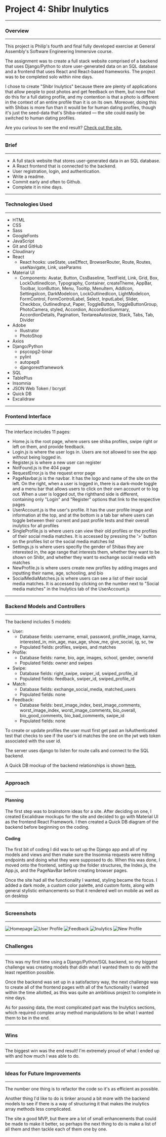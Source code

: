 # Project 4: Shibr Inulytics

---
### Overview
---
This project is Philip's fourth and final fully developed exercise at General Assembly's Software Engineering Immersive course.

The assignment was to create a full stack website comprised of a backend that uses Django/Python to store user-generated data on an SQL database and a frontend that uses React and React-based frameworks. The project was to be completed solo within nine days.

I chose to create "Shibr Inulytics" because there are plenty of applications that allow people to post photos and get feedback on them, but none that do this for a full dating profile, and my contention is that a photo is different in the context of an entire profile than it is on its own. Moreover, doing this with Shibas is more fun than it would be for human dating profiles, though it's just the seed-data that's Shiba-related — the site could easily be switched to human dating profiles.  


Are you curious to see the end result? [Check out the site.](https://shibr.herokuapp.com/) 

---
### Brief
---
* A full stack website that stores user-generated data in an SQL database.
* A React frontend that is connected to the backend.
* User registration, login, and authentication.
* Write a readme.
* Commit early and often to Github.
* Complete it in nine days.

---
### Technologies Used
---
* HTML
* CSS
* Sass
* GoogleFonts
* JavaScript
* Git and GitHub
* Cloudinary
* React
  - React hooks: useState, useEffect, BrowserRouter, Route, Routes, useNavigate, Link, useParams
* Material UI
  - Components: Avatar, Button, CssBaseline, TextField, Link, Grid, Box, LockOutlinedIcon, Typography, Container, createTheme, AppBar, Toolbar, IconButton, Menu, Tooltip, MenuItem, AddIcon, SettingsIcon, DarkModeIcon, LockOutlinedIcon, LightModeIcon, FormControl, FormControlLabel, Select, InputLabel, Slider, Checkbox, OutlinedInput, Paper, ToggleButton, ToggleButtonGroup, PhotoCamera, styled, Accordion, AccordionSummary, AccordionDetails, Pagination, TextareaAutosize, Stack, Tabs, Tab, Divider
* Adobe
  - Illustrator
  - PhotoShop
* Axios
* Django/Python
  - psycopg2-binar
  - pylint
  - autopep8
  - djangorestframework
* SQL
* TablePlus
* Insomnia
* JSON Web Token / bcrypt
* Quick DB
* Excalidraw


---
### Frontend Interface
---
The interface includes 11 pages:
* Home.js is the root page, where users see shiba profiles, swipe right or left on them, and provide feedback.
* Login.js is where the user logs in. Users are not allowed to see the app without being logged in.
* Register.js is where a new user can register
* NotFound.js is the 404 page
* RequestError.js is the request error page
* PageNavbar.js is the navbar. It has the logo and name of the site on the left. On the right, when a user is logged in, there is a dark-mode toggle and a menu bar that allows users to click on their own account or to log out. When a user is logged out,  the righthand side is different, containing only "Login" and "Register" options that link to the respective pages
* UserAccount.js is the user's profile. It has the user profile image and information at the top, and at the bottom is a tab bar where users can toggle between their current and past profile tests and their overall inulytics for all profiles
* SingleProfile.js is where users can view their old profiles or the profiles of their social media matches. It is accessed by pressing the '>' button on the profiles list or the social media matches list
* Settings.js is where users specifiy the gender of Shibas they are interested in, the age range that interests them, whether they want to be shown on Shibr, and whether they want to exchange social media with matches
* NewProfile.js is where users create new profiles by adding images and inputting their name, age, schooling, and bio
* SocialMediaMatches.js is where users can see a list of their social media matches. It is accessed by clicking on the number next to "Social media matches" in the Inulytics tab of the UserAccount.js


---
### Backend Models and Controllers
---
The backend includes 5 models:
* User: 
  - Database fields: username, email, password, profile_image, karma, interested_in, min_age, max_age, show_me, give_social, ig, sc, tw
  - Populated fields: profiles, swipes, and matches
* Profile: 
  - Database fields: name, bio, age, images, school, gender, ownerId
  - Populated fields: owner and swipes
* Swipe:
  - Database fields: right_swipe, swiper_id, swiped_profile_id
  - Populated fields: feedback, swiper_id, swiped_profile_id
* Match:
  - Database fields: exchange_social_media, matched_users
  - Populated fields: none
* Feedback:
  - Database fields: best_image_index, best_image_comments, worst_image_index, worst_image_comments, bio_overall, bio_good_comments, bio_bad_comments, swipe_id
  - Populated fields: none

To create or update profiles the user must first get past an IsAuthenticated test that checks to see if the user's id matches the one on the jwt web token associated with the user id.

The server uses django to listen for route calls and connect to the SQL backend.

A Quick DB mockup of the backend relationships is shown [here.](/client/src/images/Quick%20DB%20Mockup.png) 

---
### Approach
---


#### Planning
The first step was to brainstorm ideas for a site. After deciding on one, I created Excalidraw mockups for the site and decided to go with Material UI as the frontend React Framework. I then created a Quick DB diagram of the backend before beginning on the coding.

#### Coding
The first bit of coding I did was to set up the Django app and all of my models and views and then make sure the Insomnia requests were hitting endpoints and doing what they were supposed to do. When this was done, I moved onto the frontend, setting up the folder structures, the Index.js, the App.js, and the PageNavBar before creating browser pages.

Once the site had all the functionality I wanted, styling became the focus. I added a dark mode, a custom color palette, and custom fonts, along with general stylistic enhancements so that it rendered well on mobile as well as on desktop


---
### Screenshots
---
![Homepage](/client/src/images/homejs.png)
![User Profile](/client/src/images/user-accountjs.png)
![Feedback](/client/src/images/feedbackjs.png)
![Inulytics](/client/src/images/inulytics.png)
![New Profile](/client/src/images/new-profilejs.png)

---
### Challenges
---
This was my first time using a Django/Python/SQL backend, so my biggest challenge was creating models that didn what I wanted them to do with the least repetition possible.

Once the backend was set up in a satisfactory way, the next challenge was to create all of the frontend pages with all of the functionality I wanted within the time allotted, as this was quite an ambitious project to complete in nine days.

As for passing data, the most complicated part was the Inulytics sections, which required complex array method manipulations to be what I wanted them to be in the end.

---
### Wins
---
The biggest win was the end result! I'm extremely proud of what I ended up with and how much I was able to do.

---
### Ideas for Future Improvements
---
The number one thing is to refactor the code so it's as efficient as possible.

Another thing I'd like to do is tinker around a bit more with the backend models to see if there is a way of structuring it that makes the inulytics array methods less complicated.

The site a good MVP, but there are a lot of small enhancements that could be made to make it better, so perhaps the next thing to do is make a list of all them and then tackle each of them one by one.